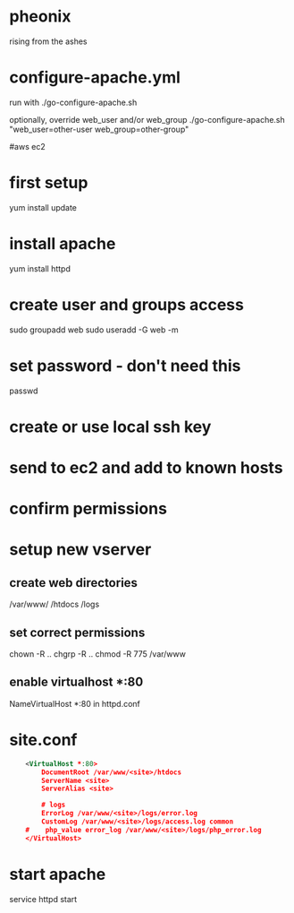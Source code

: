 pheonix
=======

rising from the ashes

# configure-apache.yml

run with 
./go-configure-apache.sh <HOST> <USER> <KEY>

optionally, override web_user and/or web_group
./go-configure-apache.sh <HOST> <USER> <KEY> "web_user=other-user web_group=other-group"

#aws ec2

# first setup
yum install update

# install apache
yum install httpd

# create user and groups access
sudo groupadd web
sudo useradd -G web -m <user>
# set password - don't need this 
passwd <user>
# create or use local ssh key
# send to ec2 and add to known hosts
# confirm permissions

# setup new vserver

## create web directories
/var/www/<site>
  /htdocs
  /logs

## set correct permissions
chown -R ..
chgrp -R ..
chmod -R 775 /var/www


## enable virtualhost *:80
NameVirtualHost *:80 in httpd.conf

# site.conf
```xml
    <VirtualHost *:80>
        DocumentRoot /var/www/<site>/htdocs
        ServerName <site>
        ServerAlias <site>

        # logs
        ErrorLog /var/www/<site>/logs/error.log
        CustomLog /var/www/<site>/logs/access.log common
    #    php_value error_log /var/www/<site>/logs/php_error.log
    </VirtualHost>
```

# start apache
service httpd start

